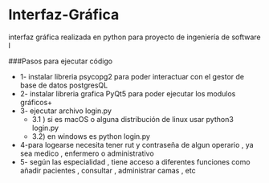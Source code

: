 # Interfaz-Gráfica
interfaz gráfica realizada en python para proyecto de ingeniería de software I

###Pasos para ejecutar código
- 1- instalar libreria psycopg2 para poder interactuar con el gestor de base de datos postgresQL
- 2- instalar libreria grafica PyQt5 para poder ejecutar los modulos gráficos+
- 3- ejecutar archivo login.py
  - 3.1 ) si es macOS o alguna distribución de linux usar python3 login.py
  - 3.2) en windows es python login.py
- 4-para logearse necesita tener rut y contraseña de algun operario , ya sea medico , enfermero o administrativo
- 5- según las especialidad , tiene acceso a diferentes funciones como añadir pacientes , consultar , administrar camas , etc
